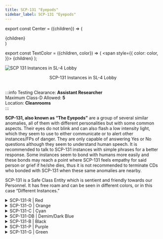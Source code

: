 ```yaml
---
title: SCP-131 "Eyepods"
sidebar_label: SCP-131 "Eyepods"
---
```


export const Center = ({children}) => (
   <div
      style={{
         "textAlign": "center"
      }}>
      {children}
   </div>
)

export const TextColor = ({children, color}) => (
<span
style={{
      color: color,
    }}>
{children}
</span>
);

![SCP 131 Instances in SL-4 Lobby](https://imgur.com/oayX1dK.png)
<Center>SCP-131 Instances in SL-4 Lobby</Center>

<br />

:::info
Testing Clearance: <TextColor color="#735cff">**Assistant Researcher**</TextColor> <br />
Maximum Class-D Allowed: <TextColor color="#FF6A00">**5**</TextColor> <br />
Location: <TextColor color="#3161c1">**Cleanrooms**</TextColor> <br />
:::

**SCP-131, also known as “The Eyepods”** are a group of several similar anomalies, all of them with different personalities but with some common aspects. Their eyes do not blink and can also flash a low intensity light, which they seem to use to either communicate or to alert other instances/FPs of danger. They are only capable of answering Yes or No questions although they seem to understand human speech. It is recommended to talk to SCP-131 instances with simple phrases for a better response. Some instances seem to bond with humans more easily and these bonds may reach a point where SCP-131 feels empathy for said person or grief if he/she dies, thus it is not recommended to terminate CDs who bonded with SCP-131 when these same anomalies are nearby.

SCP-131 is a Safe Class Entity which is sentient and friendly towards our Personnel. It has free roam and can be seen in different colors, or in this case “Different Instances.”

<details>

<summary>SCP-131-R | Red</summary>

![](https://imgur.com/0jRS8K8.png)

Red can be Classified as a Leader for the Eyepods, it seems to have power over its compliances. Following any command of 131-A.although it wouldn’t be described as playful it will interact with Personnel once in sight, Other instances would assist Red, or follow it.

</details>

<details>

<summary>SCP-131-O | Orange</summary>

![](https://imgur.com/6IYMYil.png)

The orange instance of SCP 131 is out of all instances the most playful, this makes it the easiest instance to bond with (usually with compliments and playing), however, this comes at the cost of it sometimes struggling on certain tasks given by FP. Unlike the Purple instance, it seeks no harm with its playing and doesn’t seem to try to trick FP. It's rather hyperactive nature can cause it to flee from certain anomalous effects (SCP 1200’s for instance).

</details>

<details>

<summary>SCP-131-C | Cyan</summary>

![](https://imgur.com/NjeRjHe.png)

```html
$ SCPF_NETWORK/PARAGON/DATABASE/SCP-131-C
$ RESULT :: NO CURRENTLY KNOWN INFORMATION
```

</details>

<details>

<summary>SCP-131-DB | Demim/Dark Blue</summary>

![](https://imgur.com/UXyoorJ.png)

The Dark blue instance of SCP 131 shows some common behavior aspects with the orange instance, the difference being that dark blue is more reserved and curious regarding anomalies and new experiences. It will often interact with FP (by standing on someone's shoulders for instance) and, if bonded, it will be cooperative with one’s requests.

</details>

<details>

<summary>SCP-131-B | Black</summary>

```
$ SCPF_NETWORK/PARAGON/DATABASE/SCP-131-B.png
$ REESULT :: ERROR NO PHOTOS FOUND
```

```
$ SCPF_NETWORK/PARAGON/DATABASE/SCP-131-B
$ REESULT :: [ INFORMATION REDACTED BY ███ █████████████ ] 
```



</details>

<details>

<summary>SCP-131-P | Purple</summary>

![](https://imgur.com/sfwPfFV.png)

The purple instance of SCP 131 has shown to be the most “problematic” of all instances. It constantly tricks FP into traps and seems to find joy in doing so, thus making it somewhat hard to cooperate. As of now, it hasn't commit any physical harm to FP.

</details>

<details>

<summary>SCP-131-G | Green</summary>

![](https://imgur.com/zYwYbIm.png)

The Green instance of SCP-131 is the shyest of the 131 instances, it is friendly towards Foundation Personnel, but has a tendency to run away, or hide from them. When put into a dangerous situation, 131-G will usually flee as soon as possible, if it is unable to flee it may hide behind or under any solid object.

</details>